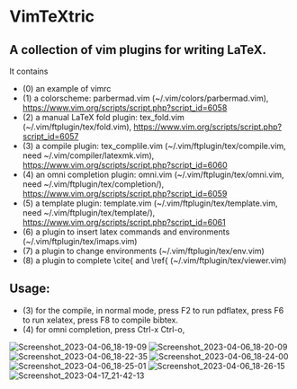 # VimTeXtric
## A collection of vim plugins for writing LaTeX. 
It contains 
- (0) an example of vimrc
- (1) a colorscheme: parbermad.vim (~/.vim/colors/parbermad.vim), https://www.vim.org/scripts/script.php?script_id=6058
- (2) a manual LaTeX fold plugin: tex_fold.vim (~/.vim/ftplugin/tex/fold.vim), https://www.vim.org/scripts/script.php?script_id=6057
- (3) a compile plugin: tex_complile.vim (~/.vim/ftplugin/tex/compile.vim, need ~/.vim/compiler/latexmk.vim), https://www.vim.org/scripts/script.php?script_id=6060
- (4) an omni completion plugin: omni.vim (~/.vim/ftplugin/tex/omni.vim, need ~/.vim/ftplugin/tex/completion/), https://www.vim.org/scripts/script.php?script_id=6059
- (5) a template plugin: template.vim (~/.vim/ftplugin/tex/template.vim, need ~/.vim/ftplugin/tex/template/), https://www.vim.org/scripts/script.php?script_id=6061
- (6) a plugin to insert latex commands and environments (~/.vim/ftplugin/tex/imaps.vim)
- (7) a plugin to change environments (~/.vim/ftplugin/tex/env.vim)
- (8) a plugin to complete \cite{ and \ref{ (~/.vim/ftplugin/tex/viewer.vim)

## Usage:
- (3) for the compile, in normal mode, press F2 to run pdflatex, press F6 to run xelatex, press F8 to compile bibtex.
- (4) for omni completion, press Ctrl-x Ctrl-o, 

![Screenshot_2023-04-06_18-19-09](https://user-images.githubusercontent.com/20554495/231387805-8bced491-4b10-445f-a3ba-c7fa561baa59.png)
![Screenshot_2023-04-06_18-20-09](https://user-images.githubusercontent.com/20554495/231387859-59ba78c8-fbca-48cc-b20f-f6519d034ac2.png)
![Screenshot_2023-04-06_18-22-35](https://user-images.githubusercontent.com/20554495/231387911-c28a4a94-ff59-4cb8-81e2-a7a6822ba865.png)
![Screenshot_2023-04-06_18-24-00](https://user-images.githubusercontent.com/20554495/231387942-db4a804b-7aed-4ded-9424-e58a6f77b611.png)
![Screenshot_2023-04-06_18-25-01](https://user-images.githubusercontent.com/20554495/231388000-c1ef0e73-d87b-4759-b388-ef635841bdef.png)
![Screenshot_2023-04-06_18-26-15](https://user-images.githubusercontent.com/20554495/231388037-0c0ec5d4-7f0e-4ec2-b85b-570d933ca7ea.png)
![Screenshot_2023-04-17_21-42-13](https://user-images.githubusercontent.com/20554495/232593676-a8b4701a-4890-4822-b979-757f31bffcad.png)
